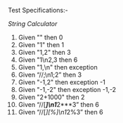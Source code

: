 Test Specifications:-

_String Calculator_

1. Given "" then 0
2. Given "1" then 1
3. Given "1,2" then 3
4. Given "1\n2,3 then 6
5. Given "1,\n" then exception
6. Given “//;\n1;2” then 3
7. Given "-1,2" then exception -1
8. Given "-1,-2" then exception -1,-2
9. Given "2+1000" then 2
10. Given “//[***]\n1***2***3” then 6
11. Given “//[*][%]\n1*2%3” then 6
